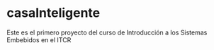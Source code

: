 # casaInteligente
Este es el primero proyecto del curso de Introducción a los Sistemas Embebidos en el ITCR
